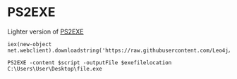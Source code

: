 # PS2EXE

Lighter version of [PS2EXE](https://github.com/MScholtes/PS2EXE)

```
iex(new-object net.webclient).downloadstring('https://raw.githubusercontent.com/Leo4j/PS1ToEXE/main/PS2EXE.ps1')
```

```
PS2EXE -content $script -outputFile $exefilelocation C:\Users\User\Desktop\file.exe
```
